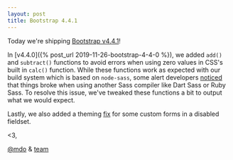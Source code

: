 ```yaml
---
layout: post
title: Bootstrap 4.4.1
---
```


Today we're shipping [Bootstrap v4.4.1](https://github.com/twbs/bootstrap/releases/tag/v4.4.1)!

In [v4.4.0]({% post_url 2019-11-26-bootstrap-4-4-0 %}), we added `add()` and `subtract()` functions to avoid errors when using zero values in CSS's built in `calc()` function. While these functions work as expected with our build system which is based on `node-sass`, some alert developers [noticed](https://github.com/twbs/bootstrap/issues/29743) that things broke when using another Sass compiler like Dart Sass or Ruby Sass. To resolve this issue, we've tweaked these functions a bit to output what we would expect.

Lastly, we also added a theming [fix](https://github.com/twbs/bootstrap/pull/29762) for some custom forms in a disabled fieldset.

<3,<br>

[@mdo](https://github.com/mdo) & [team](https://github.com/twbs)
